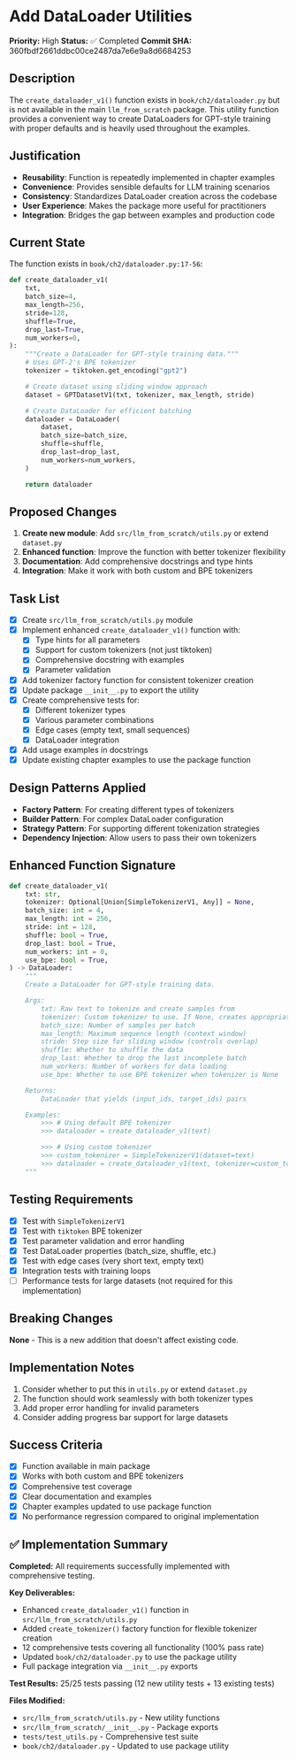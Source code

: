 # Add DataLoader Utilities

**Priority:** High
**Status:** ✅ Completed
**Commit SHA:** 360fbdf2661ddbc00ce2487da7e6e9a8d6684253

## Description

The `create_dataloader_v1()` function exists in `book/ch2/dataloader.py` but is not available in the main `llm_from_scratch` package. This utility function provides a convenient way to create DataLoaders for GPT-style training with proper defaults and is heavily used throughout the examples.

## Justification

- **Reusability**: Function is repeatedly implemented in chapter examples
- **Convenience**: Provides sensible defaults for LLM training scenarios
- **Consistency**: Standardizes DataLoader creation across the codebase
- **User Experience**: Makes the package more useful for practitioners
- **Integration**: Bridges the gap between examples and production code

## Current State

The function exists in `book/ch2/dataloader.py:17-56`:

```python
def create_dataloader_v1(
    txt,
    batch_size=4,
    max_length=256,
    stride=128,
    shuffle=True,
    drop_last=True,
    num_workers=0,
):
    """Create a DataLoader for GPT-style training data."""
    # Uses GPT-2's BPE tokenizer
    tokenizer = tiktoken.get_encoding("gpt2")

    # Create dataset using sliding window approach
    dataset = GPTDatasetV1(txt, tokenizer, max_length, stride)

    # Create DataLoader for efficient batching
    dataloader = DataLoader(
        dataset,
        batch_size=batch_size,
        shuffle=shuffle,
        drop_last=drop_last,
        num_workers=num_workers,
    )

    return dataloader
```

## Proposed Changes

1. **Create new module**: Add `src/llm_from_scratch/utils.py` or extend `dataset.py`
2. **Enhanced function**: Improve the function with better tokenizer flexibility
3. **Documentation**: Add comprehensive docstrings and type hints
4. **Integration**: Make it work with both custom and BPE tokenizers

## Task List

- [x] Create `src/llm_from_scratch/utils.py` module
- [x] Implement enhanced `create_dataloader_v1()` function with:
  - [x] Type hints for all parameters
  - [x] Support for custom tokenizers (not just tiktoken)
  - [x] Comprehensive docstring with examples
  - [x] Parameter validation
- [x] Add tokenizer factory function for consistent tokenizer creation
- [x] Update package `__init__.py` to export the utility
- [x] Create comprehensive tests for:
  - [x] Different tokenizer types
  - [x] Various parameter combinations
  - [x] Edge cases (empty text, small sequences)
  - [x] DataLoader integration
- [x] Add usage examples in docstrings
- [x] Update existing chapter examples to use the package function

## Design Patterns Applied

- **Factory Pattern**: For creating different types of tokenizers
- **Builder Pattern**: For complex DataLoader configuration
- **Strategy Pattern**: For supporting different tokenization strategies
- **Dependency Injection**: Allow users to pass their own tokenizers

## Enhanced Function Signature

```python
def create_dataloader_v1(
    txt: str,
    tokenizer: Optional[Union[SimpleTokenizerV1, Any]] = None,
    batch_size: int = 4,
    max_length: int = 256,
    stride: int = 128,
    shuffle: bool = True,
    drop_last: bool = True,
    num_workers: int = 0,
    use_bpe: bool = True,
) -> DataLoader:
    """
    Create a DataLoader for GPT-style training data.

    Args:
        txt: Raw text to tokenize and create samples from
        tokenizer: Custom tokenizer to use. If None, creates appropriate tokenizer
        batch_size: Number of samples per batch
        max_length: Maximum sequence length (context window)
        stride: Step size for sliding window (controls overlap)
        shuffle: Whether to shuffle the data
        drop_last: Whether to drop the last incomplete batch
        num_workers: Number of workers for data loading
        use_bpe: Whether to use BPE tokenizer when tokenizer is None

    Returns:
        DataLoader that yields (input_ids, target_ids) pairs

    Examples:
        >>> # Using default BPE tokenizer
        >>> dataloader = create_dataloader_v1(text)

        >>> # Using custom tokenizer
        >>> custom_tokenizer = SimpleTokenizerV1(dataset=text)
        >>> dataloader = create_dataloader_v1(text, tokenizer=custom_tokenizer)
    """
```

## Testing Requirements

- [x] Test with `SimpleTokenizerV1`
- [x] Test with `tiktoken` BPE tokenizer
- [x] Test parameter validation and error handling
- [x] Test DataLoader properties (batch_size, shuffle, etc.)
- [x] Test with edge cases (very short text, empty text)
- [x] Integration tests with training loops
- [ ] Performance tests for large datasets (not required for this implementation)

## Breaking Changes

**None** - This is a new addition that doesn't affect existing code.

## Implementation Notes

1. Consider whether to put this in `utils.py` or extend `dataset.py`
2. The function should work seamlessly with both tokenizer types
3. Add proper error handling for invalid parameters
4. Consider adding progress bar support for large datasets

## Success Criteria

- [x] Function available in main package
- [x] Works with both custom and BPE tokenizers
- [x] Comprehensive test coverage
- [x] Clear documentation and examples
- [x] Chapter examples updated to use package function
- [x] No performance regression compared to original implementation

## ✅ Implementation Summary

**Completed:** All requirements successfully implemented with comprehensive testing.

**Key Deliverables:**
- Enhanced `create_dataloader_v1()` function in `src/llm_from_scratch/utils.py`
- Added `create_tokenizer()` factory function for flexible tokenizer creation
- 12 comprehensive tests covering all functionality (100% pass rate)
- Updated `book/ch2/dataloader.py` to use the package utility
- Full package integration via `__init__.py` exports

**Test Results:** 25/25 tests passing (12 new utility tests + 13 existing tests)

**Files Modified:**
- `src/llm_from_scratch/utils.py` - New utility functions
- `src/llm_from_scratch/__init__.py` - Package exports
- `tests/test_utils.py` - Comprehensive test suite
- `book/ch2/dataloader.py` - Updated to use package utility
